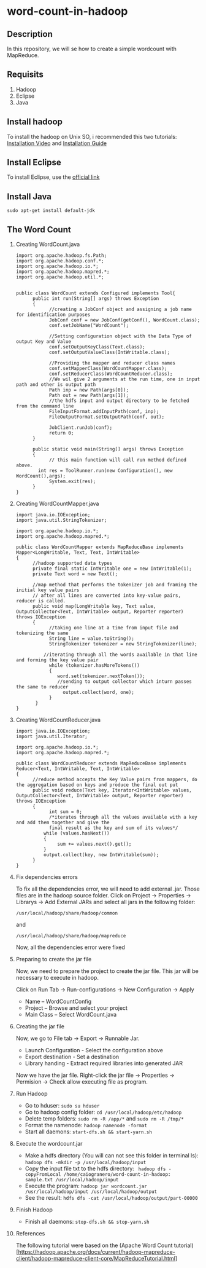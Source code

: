 # word-count-in-hadoop

## Description

In this repository, we will se how to create a simple wordcount with MapReduce.

## Requisits

1. Hadoop 
2. Eclipse
3. Java

## Install hadoop

To install the hadoop on Unix SO, i recommended this two tutorials: [Installation Video](https://www.youtube.com/watch?v=YY8QL25KCOg) and [Installation Guide](http://www.scratchtoskills.com/install-hadoop-2-7-2-on-ubuntu-15-10-single-node-cluster/)

## Install Eclipse

To install Eclipse, use the [official link](http://www.eclipse.org/downloads/)

## Install Java

```
sudo apt-get install default-jdk
```

## The Word Count

1. Creating WordCount.java

    ```
    import org.apache.hadoop.fs.Path;
    import org.apache.hadoop.conf.*;
    import org.apache.hadoop.io.*;
    import org.apache.hadoop.mapred.*;
    import org.apache.hadoop.util.*;


    public class WordCount extends Configured implements Tool{
          public int run(String[] args) throws Exception
          {
                //creating a JobConf object and assigning a job name for identification purposes
                JobConf conf = new JobConf(getConf(), WordCount.class);
                conf.setJobName("WordCount");

                //Setting configuration object with the Data Type of output Key and Value
                conf.setOutputKeyClass(Text.class);
                conf.setOutputValueClass(IntWritable.class);

                //Providing the mapper and reducer class names
                conf.setMapperClass(WordCountMapper.class);
                conf.setReducerClass(WordCountReducer.class);
                //We wil give 2 arguments at the run time, one in input path and other is output path
                Path inp = new Path(args[0]);
                Path out = new Path(args[1]);
                //the hdfs input and output directory to be fetched from the command line
                FileInputFormat.addInputPath(conf, inp);
                FileOutputFormat.setOutputPath(conf, out);

                JobClient.runJob(conf);
                return 0;
          }

          public static void main(String[] args) throws Exception
          {
                // this main function will call run method defined above.
            int res = ToolRunner.run(new Configuration(), new WordCount(),args);
                System.exit(res);
          }
    }
    ```

2. Creating WordCountMapper.java

    ```
    import java.io.IOException;
    import java.util.StringTokenizer;

    import org.apache.hadoop.io.*;
    import org.apache.hadoop.mapred.*;

    public class WordCountMapper extends MapReduceBase implements Mapper<LongWritable, Text, Text, IntWritable>
    {
          //hadoop supported data types
          private final static IntWritable one = new IntWritable(1);
          private Text word = new Text();

          //map method that performs the tokenizer job and framing the initial key value pairs
          // after all lines are converted into key-value pairs, reducer is called.
          public void map(LongWritable key, Text value, OutputCollector<Text, IntWritable> output, Reporter reporter) throws IOException
          {
                //taking one line at a time from input file and tokenizing the same
                String line = value.toString();
                StringTokenizer tokenizer = new StringTokenizer(line);

              //iterating through all the words available in that line and forming the key value pair
                while (tokenizer.hasMoreTokens())
                {
                   word.set(tokenizer.nextToken());
                   //sending to output collector which inturn passes the same to reducer
                     output.collect(word, one);
                }
           }
    }
    ```

3. Creating WordCountReducer.java

    ```
    import java.io.IOException;
    import java.util.Iterator;

    import org.apache.hadoop.io.*;
    import org.apache.hadoop.mapred.*;

    public class WordCountReducer extends MapReduceBase implements Reducer<Text, IntWritable, Text, IntWritable>
    {
          //reduce method accepts the Key Value pairs from mappers, do the aggregation based on keys and produce the final out put
          public void reduce(Text key, Iterator<IntWritable> values, OutputCollector<Text, IntWritable> output, Reporter reporter) throws IOException
          {
                int sum = 0;
                /*iterates through all the values available with a key and add them together and give the
                final result as the key and sum of its values*/
              while (values.hasNext())
              {
                   sum += values.next().get();
              }
              output.collect(key, new IntWritable(sum));
          }
    }
    ```

4. Fix dependencies errors

    To fix all the dependencies error, we will need to add external .jar. Those files are in the hadoop source folder.
    Click on Project -> Properties -> Librarys -> Add External JARs and select all jars in the following folder:

    ```
    /usr/local/hadoop/share/hadoop/common
    ```
    and
    ```
    /usr/local/hadoop/share/hadoop/mapreduce
    ```

    Now, all the dependencies error were fixed

5. Preparing to create the jar file

    Now, we need to prepare the project to create the jar file. This jar will be necessary to execute in hadoop.

    Click on Run Tab -> Run-configurations -> New Configuration -> Apply

    * Name – WordCountConfig
    * Project – Browse and select your project
    * Main Class – Select WordCount.java

6. Creating the jar file

    Now, we go to File tab -> Export -> Runnable Jar.
        
    * Launch Configuration - Select the configuration above
    * Export destination - Set a destination
    * Library handing - Extract required libraries into generated JAR
        
    Now we have the jar file. 
    Right-click the jar file -> Properties -> Permision -> Check allow executing file as program.
    
7. Run Hadoop

    * Go to hduser: ``` sudo su hduser ```
    * Go to hadoop config folder: ``` cd /usr/local/hadoop/etc/hadoop ```
    * Delete temp folders: ``` sudo rm -R /app/* ``` and ``` sudo rm -R /tmp/* ```
    * Format the namenode: ``` hadoop namenode -format ```
    * Start all daemons: ``` start-dfs.sh && start-yarn.sh ```
    
8. Execute the wordcount.jar

    * Make a hdfs directory (You will can not see this folder in terminal ls): ``` hadoop dfs -mkdir -p /usr/local/hadoop/input ```
    * Copy the input file txt to the hdfs directory: ```  hadoop dfs -copyFromLocal /home/caiogranero/word-count-in-hadoop: sample.txt /usr/local/hadoop/input ```
    * Execute the program: ``` hadoop jar wordcount.jar /usr/local/hadoop/input /usr/local/hadoop/output ```
    * See the result: ``` hdfs dfs -cat /usr/local/hadoop/output/part-00000 ```
    
9. Finish Hadoop
    
    * Finish all daemons: ``` stop-dfs.sh && stop-yarn.sh ```
    
10. References

    The following tutorial were based on the (Apache Word Count tutorial)[https://hadoop.apache.org/docs/current/hadoop-mapreduce-client/hadoop-mapreduce-client-core/MapReduceTutorial.html]